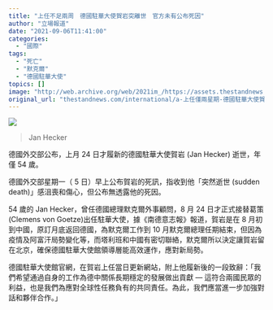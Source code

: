 ```yaml
---
title: "上任不足兩周　德國駐華大使賀岩突離世　官方未有公布死因"
author: "立場報道"
date: "2021-09-06T11:41:00"
categories:
  - "國際"
tags:
  - "死亡"
  - "默克爾"
  - "德國駐華大使"
topics: []
image: "http://web.archive.org/web/2021im_/https://assets.thestandnews.com/media/photos/%E8%9E%A2%E5%B9%95%E6%88%AA%E5%9C%96_2021-09-06_%E4%B8%8B%E5%8D%8812.05.35.png"
original_url: "thestandnews.com/international/a-上任僅兩星期-德國駐華大使賀岩突然離世-官方未有公布死因"
---
```

![](http://web.archive.org/web/2021im_/https://assets.thestandnews.com/media/photos/%E8%9E%A2%E5%B9%95%E6%88%AA%E5%9C%96_2021-09-06_%E4%B8%8B%E5%8D%8812.05.35.png)
> Jan Hecker

德國外交部公布，上月 24 日才履新的德國駐華大使賀岩 (Jan Hecker) 逝世，年僅 54 歲。

德國外交部星期一（ 5 日）早上公布賀岩的死訊，指收到他「突然逝世 (sudden death)」感沮喪和傷心，但公布無透露他的死因。

54 歲的 Jan Hecker，曾任德國總理默克爾外事顧問，8 月 24 日才正式接替葛策 (Clemens von Goetze)出任駐華大使，據《南德意志報》報道，賀岩是在 8 月初到中國，原訂月底返回德國，為默克爾工作到 10 月默克爾總理任期結束，但因為疫情及阿富汗局勢變化等，而塔利班和中國有密切聯絡，默克爾所以決定讓賀岩留在北京，確保德國駐華大使館領導層能高效運作，應對新局勢。

德國駐華大使館官網，在賀岩上任當日更新網站，附上他履新後的一段致辭：「我們希望通過自身的工作為德中關係長期穩定的發展做出貢獻 — 這符合兩國民眾的利益，也是我們為應對全球性任務負有的共同責任。為此，我們應當進一步加強對話和夥伴合作。」